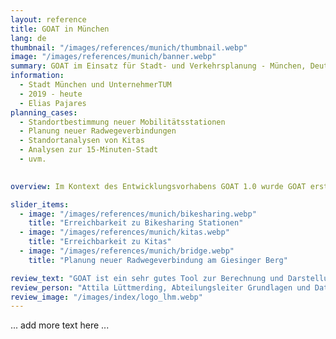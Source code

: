 ```yaml
---
layout: reference
title: GOAT in München
lang: de
thumbnail: "/images/references/munich/thumbnail.webp"
image: "/images/references/munich/banner.webp"
summary: GOAT im Einsatz für Stadt- und Verkehrsplanung - München, Deutschland
information:
  - Stadt München und UnternehmerTUM
  - 2019 - heute
  - Elias Pajares
planning_cases:
  - Standortbestimmung neuer Mobilitätsstationen
  - Planung neuer Radwegeverbindungen
  - Standortanalysen von Kitas
  - Analysen zur 15-Minuten-Stadt 
  - uvm. 
  

overview: Im Kontext des Entwicklungsvorhabens GOAT 1.0 wurde GOAT erstmals 2020 intensiv gemeinsam mit der Stadt München eingesetzt. Darauf folgte eine 1-jährige Innovationsphase, in der GOAT in verschiedenen Referaten der Landeshauptstadt München eingesetzt wurde. Erst kürzlich kam GOAT im Rahmen des “Citizen Mobility” Projekts bei der Planung neuer Mobilitätsstationen zum Einsatz.

slider_items:
  - image: "/images/references/munich/bikesharing.webp"
    title: "Erreichbarkeit zu Bikesharing Stationen"
  - image: "/images/references/munich/kitas.webp"
    title: "Erreichbarkeit zu Kitas"
  - image: "/images/references/munich/bridge.webp"
    title: "Planung neuer Radwegeverbindung am Giesinger Berg"

review_text: "GOAT ist ein sehr gutes Tool zur Berechnung und Darstellung von Erreichbarkeiten in der Verkehrs- und Stadtplanung."
review_person: "Attila Lüttmerding, Abteilungsleiter Grundlagen und Daten, Mobilitätsreferat, Landeshauptstadt München"
review_image: "/images/index/logo_lhm.webp"
---
```


... add more text here ... 
